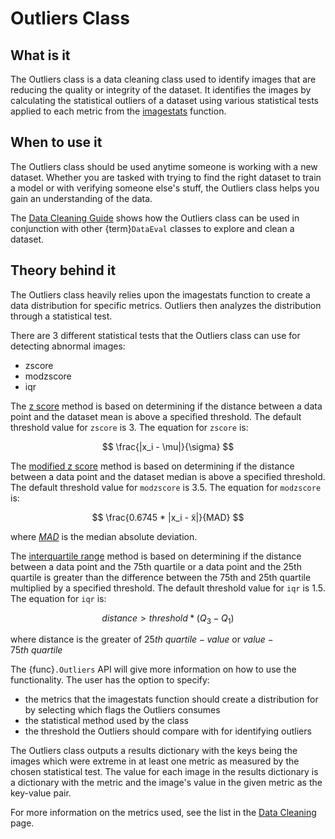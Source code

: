 # Outliers Class

## What is it

The Outliers class is a data cleaning class used to identify images that are
reducing the quality or integrity of the dataset. It identifies the images by
calculating the statistical outliers of a dataset using various statistical
tests applied to each metric from the [imagestats](Stats.md) function.

## When to use it

The Outliers class should be used anytime someone is working with a new
dataset. Whether you are tasked with trying to find the right dataset to train
a model or with verifying someone else's stuff, the Outliers class helps you
gain an understanding of the data.

The [Data Cleaning Guide](../tutorials/EDA_Part1.ipynb) shows how the Outliers
class can be used in conjunction with other {term}`DataEval` classes to explore
and clean a dataset.

## Theory behind it

The Outliers class heavily relies upon the imagestats function to create a data
distribution for specific metrics. Outliers then analyzes the distribution
through a statistical test.

There are 3 different statistical tests that the Outliers class can use for
detecting abnormal images:

- zscore
- modzscore
- iqr

The [z score](https://en.wikipedia.org/wiki/Standard_score) method is based on
determining if the distance between a data point and the dataset mean is above
a specified threshold. The default threshold value for `zscore` is 3. The
equation for `zscore` is:  

$$
\frac{|x_i - \mu|}{\sigma}
$$

The [modified z score](https://www.statology.org/modified-z-score/) method is
based on determining if the distance between a data point and the dataset
median is above a specified threshold. The default threshold value for
`modzscore` is 3.5. The equation for `modzscore` is:

$$
\frac{0.6745 * |x_i - x̃|}{MAD}
$$

where [$MAD$](https://en.wikipedia.org/wiki/Median_absolute_deviation) is the
median absolute deviation.

The [interquartile range](https://en.wikipedia.org/wiki/Interquartile_range)
method is based on determining if the distance between a data point and the
75th quartile or a data point and the 25th quartile is greater than the
difference between the 75th and 25th quartile multiplied by a specified
threshold. The default threshold value for `iqr` is 1.5. The equation for `iqr`
is:  

$$
distance > threshold * (Q_3 - Q_1)
$$

where distance is the greater of $25th\ quartile - value$ or
$value - 75th\ quartile$

The {func}`.Outliers` API will give more information on how to use the
functionality. The user has the option to specify:

- the metrics that the imagestats function should create a distribution for by
  selecting which flags the Outliers consumes
- the statistical method used by the class
- the threshold the Outliers should compare with for identifying outliers

The Outliers class outputs a results dictionary with the keys being the images
which were extreme in at least one metric as measured by the chosen statistical
test. The value for each image in the results dictionary is a dictionary with
the metric and the image's value in the given metric as the key-value pair.

For more information on the metrics used, see the list in the
[Data Cleaning](DataCleaning.md#data-cleaning-metrics) page.
